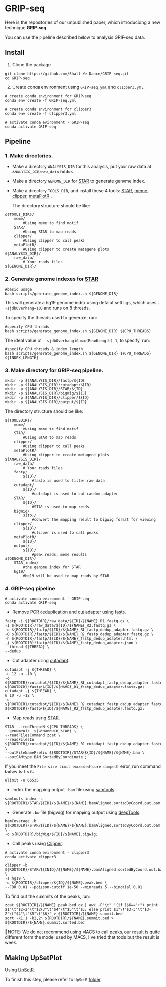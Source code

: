 # GRIP-seq

Here is the repositories of our unpublished paper, which introduciong a new technique **GRIP-seq**.

You can use the pipeline described below to analysis GRIP-seq data.

## Install

1. Clone the package
```
git clone https://github.com/Shall-We-Dance/GRIP-seq.git
cd GRIP-seq
```

2. Create conda environment using `GRIP-seq.yml` and `clipper3.yml`.
```
# create conda environment for GRIP-seq
conda env create -f GRIP-seq.yml

# create conda environment for clipper3
conda env create -f clipper3.yml

# activate conda evironment - GRIP-seq
conda activate GRIP-seq
```
## Pipeline

### 1.  Make directories.

+ Make a directory `ANALYSIS_DIR` for this analysis, put your raw data at `ANALYSIS_DIR/raw_data` folder. 

+ Make a directory `GENOME_DIR` for [STAR](https://github.com/alexdobin/STAR) to generate genome index. 

+ Make a directory `TOOLS_DIR`, and install these 4 tools: [STAR](https://github.com/alexdobin/STAR), [meme](https://meme-suite.org/meme/doc/download.html), [clipper](https://github.com/YeoLab/clipper), [metaPlotR](https://github.com/olarerin/metaPlotR) . 

  The directory structure should be like:
  
```
${TOOLS_DIR}/
    meme/
        #Using meme to find motif
    STAR/
        #Using STAR to map reads
    clipper/
        #Using clipper to call peaks
    metaPlotR/
        #Using clipper to create metagene plots
${ANALYSIS_DIR}/
    raw_data/
        # Your reads files
${GENOME_DIR}/

```

### 2.  Generate genome indexes for [STAR](https://github.com/alexdobin/STAR)

  ```
  #basic usage
  bash scripts/generate_genome_index.sh ${GENOME_DIR}
  ```
  This will generate a hg19 genome index using defalut settings, which uses `--sjdbOverhang=100` and runs on 8 threads.
  
  To specify the threads used to generate, run:
  
  ```
  #specify CPU threads
  bash scripts/generate_genome_index.sh ${GENOME_DIR} ${CPU_THREADS}
  ```
  
  The ideal value of `--sjdbOverhang` is `max(ReadLength)-1`, to specify, run:
  
  ```
  #specify CPU threads & index length
  bash scripts/generate_genome_index.sh ${GENOME_DIR} ${CPU_THREADS} ${INDEX_LENGTH}
  ```

### 3.  Make directory for GRIP-seq pipeline.
  
```
mkdir -p ${ANALYSIS_DIR}/fastp/${ID}
mkdir -p ${ANALYSIS_DIR}/cutadapt/${ID}
mkdir -p ${ANALYSIS_DIR}/STAR/${ID}
mkdir -p ${ANALYSIS_DIR}/bigWig/${ID}
mkdir -p ${ANALYSIS_DIR}/clipper/${ID}
mkdir -p ${ANALYSIS_DIR}/output/${ID}
```
  
  The directory structure should be like: 
  
```
${TOOLSDIR}/
    meme/
        #Using meme to find motif
    STAR/
        #Using STAR to map reads
    clipper/
        #Using clipper to call peaks
    metaPlotR/
        #Using clipper to create metagene plots
${ANALYSIS_DIR}/
    raw_data/
        # Your reads files
    fastp/
        ${ID}/
            #fastp is used to filter raw data
    cutadapt/
        ${ID}/
            #cutadapt is used to cut random adapter
    STAR/
        ${ID}/
            #STAR is used to map reads
    bigWig/
        ${ID}/
            #convert the mapping result to bigwig format for viewing
    clipper/
        ${ID}/
            #clipper is used to call peaks
    metaPlotR/
        ${ID}/
    output/
        ${ID}/
            #peak reads, meme results
${GENOME_DIR}/
    STAR_index/
        #the genome index for STAR
    hg19/
        #hg19 will be used to map reads by STAR

```

### 4.  GRIP-seq pipeline

```
# activate conda evironment - GRIP-seq
conda activate GRIP-seq
```

+ Remove PCR deduplication and cut adapter using [fastp](https://github.com/OpenGene/fastp).

```
fastp -i ${ROOTDIR}/raw_data/${ID}/${NAME}_R1.fastq.gz \
-I ${ROOTDIR}/raw_data/${ID}/${NAME}_R2.fastq.gz \
-o ${ROOTDIR}/fastp/${ID}/${NAME}_R1_fastp_dedup_adapter.fastq.gz \
-O ${ROOTDIR}/fastp/${ID}/${NAME}_R2_fastp_dedup_adapter.fastq.gz \
-h ${ROOTDIR}/fastp/${ID}/${NAME}_fastp_dedup_adapter.html \
-j ${ROOTDIR}/fastp/${ID}/${NAME}_fastp_dedup_adapter.json \
--thread ${THREAD} \
--dedup
```

+ Cut adapter using [cutadapt](https://github.com/marcelm/cutadapt).

```
cutadapt -j ${THREAD} \
-u 12 -u -10 \
-o ${ROOTDIR}/cutadapt/${ID}/${NAME}_R1_cutadapt_fastp_dedup_adapter.fastq.gz ${ROOTDIR}/fastp/${ID}/${NAME}_R1_fastp_dedup_adapter.fastq.gz;
cutadapt -j ${THREAD} \
u 10 -u -12 \
-o ${ROOTDIR}/cutadapt/${ID}/${NAME}_R2_cutadapt_fastp_dedup_adapter.fastq.gz ${ROOTDIR}/fastp/${ID}/${NAME}_R2_fastp_dedup_adapter.fastq.gz;
```

+ Map reads using [STAR](https://github.com/alexdobin/STAR).

```
STAR  --runThreadN ${CPU_THREADS} \
--genomeDir  ${GENOMEDIR_STAR} \
--readFilesCommand zcat \
--readFilesIn  ${ROOTDIR}/cutadapt/${ID}/${NAME}_R2_cutadapt_fastp_dedup_adapter.fastq.gz \
--outFileNamePrefix ${ROOTDIR}/STAR/${ID}/${NAME}/${NAME}.bam \
--outSAMtype BAM SortedByCoordinate ;
```

  If you meet the `File size limit exceeded(core dumped)` error, run command below to fix it.
  ```
  ulimit -n 65535
  ```

+ Index the mapping output `.bam` file using [samtools](https://www.htslib.org).

```
samtools index -b ${ROOTDIR}/STAR/${ID}/${NAME}/${NAME}.bamAligned.sortedByCoord.out.bam;
```

+ Generate `.bw` file (bigwig) for mapping output using [deepTools](https://github.com/deeptools/deepTools).

```
bamCoverage -b ${ROOTDIR}/STAR/${ID}/${NAME}/${NAME}.bamAligned.sortedByCoord.out.bam \
-o ${ROOTDIR}/bigWig/${ID}/${NAME}.bigwig;
```

+ Call peaks using [Clipper](https://github.com/YeoLab/clipper).

```
# activate conda evironment - clipper3
conda activate clipper3

clipper -b ${ROOTDIR}/STAR/${INID}/${NAME}/${NAME}.bamAligned.sortedByCoord.out.bam \
-s hg19 \
-o ${ROOTDIR}/clipper/${ID}/${NAME}.peak.bed \
--FDR 0.01 --poisson-cutoff 1e-50 --minreads 5 --binomial 0.01
```

  To find out the summits of the peaks, run:
  ```
  zcat ${ROOTDIR}/${NAME}.peak.bed.gz | awk -F"\t" '{if ($6=="+") print $1"\t"$2+2"\t"$2+3"\t"$4"\t"$5"\t"$6; else print $1"\t"$3-3"\t"$3-2"\t"$4"\t"$5"\t"$6}' > ${ROOTDIR}/${NAME}.summit.bed
  sort -k1,1 -k2,2n ${ROOTDIR}/${NAME}.summit.bed > ${ROOTDIR}/${NAME}.summit.sorted.bed
  ```
  
  📒NOTE: We do not recommend using [MACS](https://github.com/macs3-project/MACS) to call peaks, our result is quite different form the model used by MACS, I've tried that tools but the result is week.

## Making UpSetPlot

Using [UpSetR](https://github.com/hms-dbmi/UpSetR).

To finish this step, please refer to `UpSetR` [folder](https://github.com/Shall-We-Dance/GRIP-seq/tree/main/UpSetR).
